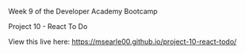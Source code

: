 Week 9 of the Developer Academy Bootcamp

Project 10 - React To Do

View this live here: https://msearle00.github.io/project-10-react-todo/
